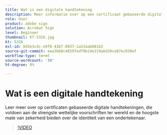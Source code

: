```yaml
---
title: Wat is een digitale handtekening
description: Meer informatie over op een certificaat gebaseerde digitale handtekeningen
role: User
product: adobe sign
solution: Acrobat Sign
level: Beginner
thumbnail: KT-5326.jpg
kt: 5326
exl-id: 8d3e3cdc-e9f6-41bf-8937-1a53aab681b3
source-git-commit: eea3b68c4659fedf9b1de319a6d30ce87ec030ef
workflow-type: tm+mt
source-wordcount: '39'
ht-degree: 0%

---
```


# Wat is een digitale handtekening

Leer meer over op certificaten gebaseerde digitale handtekeningen, die voldoen aan de strengste wettelijke voorschriften ter wereld en de hoogste mate van zekerheid bieden over de identiteit van een ondertekenaar.

>[!VIDEO](https://video.tv.adobe.com/v/343648?hidetitle=true)
